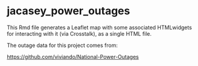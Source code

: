 # jacasey_power_outages

This Rmd file generates a Leaflet map with some associated HTMLwidgets for 
interacting with it (via Crosstalk), as a single HTML file.

The outage data for this project comes from:

https://github.com/viviando/National-Power-Outages
